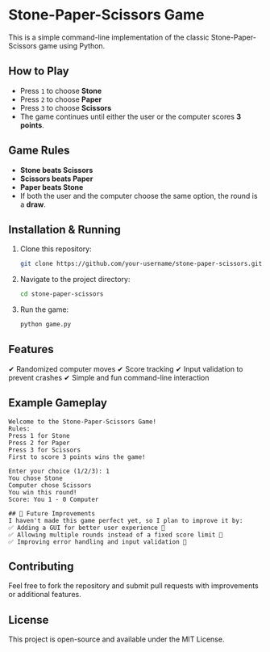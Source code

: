 # Stone-Paper-Scissors Game

This is a simple command-line implementation of the classic Stone-Paper-Scissors game using Python.

## How to Play
- Press `1` to choose **Stone**
- Press `2` to choose **Paper**
- Press `3` to choose **Scissors**
- The game continues until either the user or the computer scores **3 points**.

## Game Rules
- **Stone beats Scissors**
- **Scissors beats Paper**
- **Paper beats Stone**
- If both the user and the computer choose the same option, the round is a **draw**.

## Installation & Running
1. Clone this repository:
   ```sh
   git clone https://github.com/your-username/stone-paper-scissors.git
   ```
2. Navigate to the project directory:
   ```sh
   cd stone-paper-scissors
   ```
3. Run the game:
   ```sh
   python game.py
   ```

## Features
✔ Randomized computer moves
✔ Score tracking
✔ Input validation to prevent crashes
✔ Simple and fun command-line interaction

## Example Gameplay
```
Welcome to the Stone-Paper-Scissors Game!
Rules:
Press 1 for Stone
Press 2 for Paper
Press 3 for Scissors
First to score 3 points wins the game!

Enter your choice (1/2/3): 1
You chose Stone
Computer chose Scissors
You win this round!
Score: You 1 - 0 Computer

## 🔧 Future Improvements
I haven't made this game perfect yet, so I plan to improve it by:  
✅ Adding a GUI for better user experience 🎨  
✅ Allowing multiple rounds instead of a fixed score limit 🔄  
✅ Improving error handling and input validation 🚀
```

## Contributing
Feel free to fork the repository and submit pull requests with improvements or additional features.

## License
This project is open-source and available under the MIT License.

